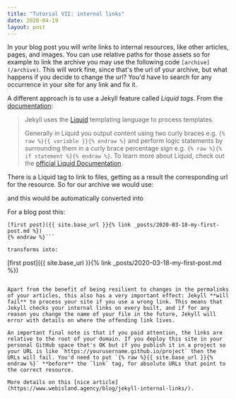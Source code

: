 ```yaml
---
title: "Tutorial VII: internal links"
date: 2020-04-19
layout: post
---
```


In your blog post you will write links to internal resources, like other articles, pages, and images. You can use relative paths for those assets so for example to link the archive you may use the following code `[archive](/archive)`. This will work fine, since that's the url of your archive, but what happens if you decide to change the url? You'd have to search for any occurrence in your site for any link and fix it.

A different approach is to use a Jekyll feature called *Liquid tags*. From the [documentation](https://jekyllrb.com/docs/liquid/):

> Jekyll uses the [Liquid](https://shopify.github.io/liquid/) templating language to process templates.
>
> Generally in Liquid you output content using two curly braces e.g. `{% raw %}{{ variable }}{% endraw %}` and perform logic statements by surrounding them in a curly brace percentage sign e.g. `{% raw %}{% if statement %}{% endraw %}`. To learn more about Liquid, check out the [official Liquid Documentation](https://shopify.github.io/liquid/).

There is a Liquid tag to link to files, getting as a result the corresponding url for the resource. So for our archive we would use:


and this would be automatically converted into


For a blog post this:

```{% raw %}
[first post]({{ site.base_url }}{% link _posts/2020-03-18-my-first-post.md %})
{% endraw %}```

transforms into:

```
[first post]({{ site.base_url }}{% link _posts/2020-03-18-my-first-post.md %})
```

Apart from the benefit of being resilient to changes in the permalinks of your articles, this also has a very important effect: Jekyll **will fail** to process your site if you use a wrong link. This means that Jekyll checks your internal links on every built, and if for any reason you change the name of your file in the future, Jekyll will error with details on where the offending link lives.

An important final note is that if you paid attention, the links are relative to the root of your domain. If you deploy this site in your personal GitHub space that's OK but if you publish it in a project so your URL is like `https://yourusername.github.io/project` then the URLs will fail. You'd need to put `{% raw %}{{ site.base_url }}{% endraw %}` **before** the `link` tag, for absolute URLs that point to the correct resource.

More details on this [nice article](https://www.webisland.agency/blog/jekyll-internal-links/).
